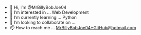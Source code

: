 - 👋 Hi, I’m @MrBillyBobJoe04
- 👀 I’m interested in ... Web Development 
- 🌱 I’m currently learning ... Python
- 💞️ I’m looking to collaborate on ...
- 📫 How to reach me ... MrBillyBobJoe04+GitHub@hotmail.com

<!---
MrBillyBobJoe04/MrBillyBobJoe04 is a ✨ special ✨ repository because its `README.md` (this file) appears on your GitHub profile.
You can click the Preview link to take a look at your changes.
--->
